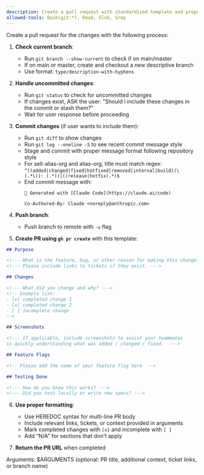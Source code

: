 ```yaml
---
description: Create a pull request with standardized template and proper branch management
allowed-tools: Bash(git:*), Read, Glob, Grep
---
```


Create a pull request for the changes with the following process:

1. **Check current branch**:
   - Run `git branch --show-current` to check if on main/master
   - If on main or master, create and checkout a new descriptive branch
   - Use format: `type/description-with-hyphens`

2. **Handle uncommitted changes**:
   - Run `git status` to check for uncommitted changes
   - If changes exist, ASK the user: "Should I include these changes in the commit or stash them?"
   - Wait for user response before proceeding

3. **Commit changes** (if user wants to include them):
   - Run `git diff` to show changes
   - Run `git log --oneline -5` to see recent commit message style
   - Stage and commit with proper message format following repository style
   - For sell-alias-org and alias-org, title must match regex: `^((added|changed|fixed|hotfixed|removed|internal|build)(\(.*\)): (.*))|((release|hotfix).*)$`
   - End commit message with:
     ```
     🤖 Generated with [Claude Code](https://claude.ai/code)
     
     Co-Authored-By: Claude <noreply@anthropic.com>
     ```

4. **Push branch**:
   - Push branch to remote with `-u` flag

5. **Create PR using `gh pr create`** with this template:

```markdown
## Purpose

<!--- What is the feature, bug, or other reason for making this change? --->
<!--- Please include links to tickets if they exist. --->

## Changes

<!--- What did you change and why? --->
<!-- Example list:
- [x] completed change 1
- [x] completed change 2
- [ ] incomplete change
-->

## Screenshots

<!--- If applicable, include screenshots to assist your teammates
in quickly understanding what was added / changed / fixed.  --->

## Feature Flags

<!-- Please add the name of your feature flag here  -->

## Testing Done

<!--- How do you know this works? --->
<!--- Did you test locally or write new specs? --->
```

6. **Use proper formatting**:
   - Use HEREDOC syntax for multi-line PR body
   - Include relevant links, tickets, or context provided in arguments
   - Mark completed changes with `[x]` and incomplete with `[ ]`
   - Add "N/A" for sections that don't apply

7. **Return the PR URL** when completed

Arguments: $ARGUMENTS (optional: PR title, additional context, ticket links, or branch name)
